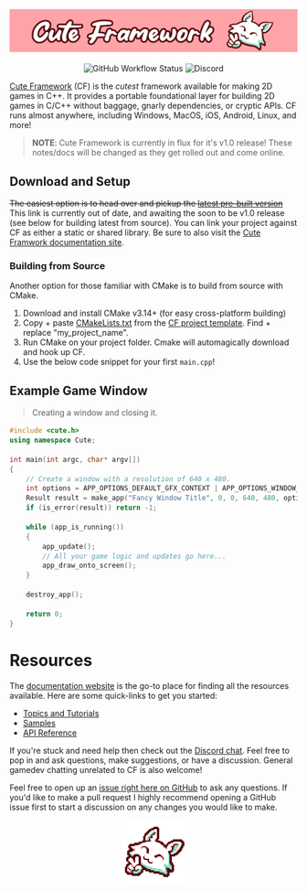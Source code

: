 <p align="center">
<img src=https://github.com/RandyGaul/cute_framework/blob/master/assets/CF_Banner_Hifi_1280.png>
<br>
<br>
<img alt="GitHub Workflow Status" src="https://img.shields.io/github/actions/workflow/status/randygaul/cute_framework/build.yml">
<img alt="Discord" src="https://img.shields.io/discord/432009046833233930?label=discord">
</p>

[Cute Framework](https://randygaul.github.io/cute_framework/#/) (CF) is the *cutest* framework available for making 2D games in C++. It provides a portable foundational layer for building 2D games in C/C++ without baggage, gnarly dependencies, or cryptic APIs. CF runs almost anywhere, including Windows, MacOS, iOS, Android, Linux, and more!

> **NOTE**: Cute Framework is currently in flux for it's v1.0 release! These notes/docs will be changed as they get rolled out and come online.

## Download and Setup

~~The easiest option is to head over and pickup the [latest pre-built version](https://github.com/randygaul/cute_framework/releases/latest)~~ This link is currently out of date, and awaiting the soon to be v1.0 release (see below for building latest from source). You can link your project against CF as either a static or shared library. Be sure to also visit the [Cute Framwork documentation site](https://randygaul.github.io/cute_framework/#/).

### Building from Source

Another option for those familiar with CMake is to build from source with CMake.

1. Download and install CMake v3.14+ (for easy cross-platform building)
2. Copy + paste [CMakeLists.txt](https://github.com/RandyGaul/cute_framework_project_template/blob/main/CMakeLists.txt) from the [CF project template](https://github.com/RandyGaul/cute_framework_project_template). Find + replace "my_project_name".
3. Run CMake on your project folder. Cmake will automagically download and hook up CF.
4. Use the below code snippet for your first `main.cpp`!

## Example Game Window

> Creating a window and closing it.

```cpp
#include <cute.h>
using namespace Cute;

int main(int argc, char* argv[])
{
	// Create a window with a resolution of 640 x 480.
	int options = APP_OPTIONS_DEFAULT_GFX_CONTEXT | APP_OPTIONS_WINDOW_POS_CENTERED;
	Result result = make_app("Fancy Window Title", 0, 0, 640, 480, options, argv[0]);
	if (is_error(result)) return -1;

	while (app_is_running())
	{
		app_update();
		// All your game logic and updates go here...
		app_draw_onto_screen();
	}

	destroy_app();

	return 0;
}
```

# Resources

The [documentation website](https://randygaul.github.io/cute_framework/#/) is the go-to place for finding all the resources available. Here are some quick-links to get you started:

- [Topics and Tutorials](https://randygaul.github.io/cute_framework/#/topics_and_tutorials)
- [Samples](https://randygaul.github.io/cute_framework/#/samples)
- [API Reference](https://randygaul.github.io/cute_framework/#/api_reference)

If you're stuck and need help then check out the [Discord chat](https://discord.gg/2DFHRmX). Feel free to pop in and ask questions, make suggestions, or have a discussion. General gamedev chatting unrelated to CF is also welcome!

Feel free to open up an [issue right here on GitHub](https://github.com/RandyGaul/cute_framework/issues) to ask any questions. If you'd like to make a pull request I highly recommend opening a GitHub issue first to start a discussion on any changes you would like to make.

<p align="center"><img src=https://github.com/RandyGaul/cute_framework/blob/master/assets/CF_Logo_Pixel_2x.png></p>
